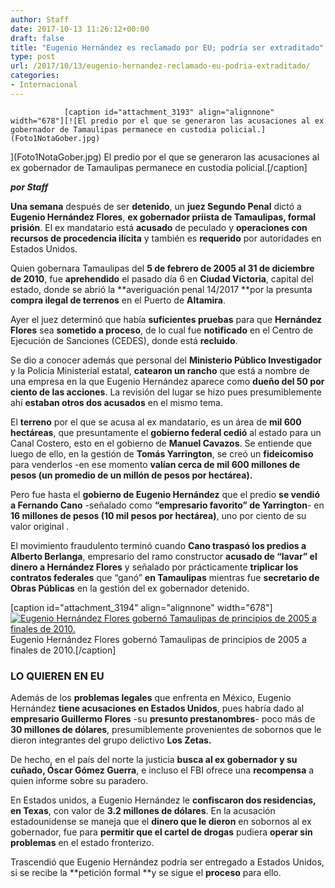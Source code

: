 ```yaml
---
author: Staff
date: 2017-10-13 11:26:12+00:00
draft: false
title: "Eugenio Hernández es reclamado por EU; podría ser extraditado"
type: post
url: /2017/10/13/eugenio-hernandez-reclamado-eu-podria-extraditado/
categories:
- Internacional
---
```



				[caption id="attachment_3193" align="alignnone" width="678"][![El predio por el que se generaron las acusaciones al ex gobernador de Tamaulipas permanece en custodia policial.](Foto1NotaGober.jpg)
](Foto1NotaGober.jpg) El predio por el que se generaron las acusaciones al ex gobernador de Tamaulipas permanece en custodia policial.[/caption]

_**por Staff**_

**Una semana** después de ser **detenido**, un **juez Segundo Penal** dictó a **Eugenio Hernández Flores**, **ex gobernador priista de Tamaulipas, formal prisión**. El ex mandatario está **acusado** de peculado y **operaciones con recursos de procedencia ilícita** y también es **requerido** por autoridades en Estados Unidos.

Quien gobernara Tamaulipas del **5 de febrero de 2005 al 31 de diciembre de 2010**, fue **aprehendido** el pasado día 6 en **Ciudad Victoria**, capital del estado, donde se abrió la **averiguación penal 14/2017 **por la presunta **compra ilegal de terrenos** en el Puerto de **Altamira**.

Ayer el juez determinó que había **suficientes pruebas** para que **Hernández Flores** sea **sometido a proceso**, de lo cual fue **notificado** en el Centro de Ejecución de Sanciones (CEDES), donde está **recluido**.

Se dio a conocer además que personal del **Ministerio Público Investigador** y la Policía Ministerial estatal, **catearon un rancho** que está a nombre de una empresa en la que Eugenio Hernández aparece como **dueño del 50 por ciento de las acciones**. La revisión del lugar se hizo pues presumiblemente ahí **estaban otros dos acusados** en el mismo tema.

El **terreno** por el que se acusa al ex mandatario, es un área de **mil 600 hectáreas**, que presuntamente el **gobierno federal cedió** al estado para un Canal Costero, esto en el gobierno de **Manuel Cavazos**. Se entiende que luego de ello, en la gestión de **Tomás Yarrington**, se creó un **fideicomiso** para venderlos -en ese momento **valían cerca de mil 600 millones de pesos (un promedio de un millón de pesos por hectárea).**

Pero fue hasta el **gobierno de Eugenio Hernández** que el predio **se vendió a Fernando Cano** -señalado como **“empresario favorito” de Yarrington**- en **16 millones de pesos (10 mil pesos por hectárea)**, uno por ciento de su valor original .

El movimiento fraudulento terminó cuando **Cano traspasó los predios a Alberto Berlanga**, empresario del ramo constructor **acusado de “lavar” el dinero a Hernández Flores** y señalado por prácticamente **triplicar los contratos federales** que “ganó” **en Tamaulipas** mientras fue **secretario de Obras Públicas** en la gestión del ex gobernador detenido.

[caption id="attachment_3194" align="alignnone" width="678"][![Eugenio Hernández Flores gobernó Tamaulipas de principios de 2005 a finales de 2010.](Foto2NotaGober.jpg)
](Foto2NotaGober.jpg) Eugenio Hernández Flores gobernó Tamaulipas de principios de 2005 a finales de 2010.[/caption]


### LO QUIEREN EN EU


Además de los **problemas legales** que enfrenta en México, Eugenio Hernández **tiene acusaciones en Estados Unidos**, pues habría dado al **empresario Guillermo Flores** -su **presunto prestanombres**- poco más de **30 millones de dólares**, presumiblemente provenientes de sobornos que le dieron integrantes del grupo delictivo **Los Zetas.**

De hecho, en el país del norte la justicia **busca al ex gobernador y su cuñado, Óscar Gómez Guerra**, e incluso el FBI ofrece una **recompensa** a quien informe sobre su paradero.

En Estados unidos, a Eugenio Hernández le **confiscaron dos residencias, en Texas**, con valor de **3.2 millones de dólares**. En la acusación estadounidense se maneja que el **dinero que le dieron** en sobornos al ex gobernador, fue para **permitir que el cartel de drogas** pudiera **operar sin problemas** en el estado fronterizo.

Trascendió que Eugenio Hernández podría ser entregado a Estados Unidos, si se recibe la **petición formal **y se sigue el **proceso** para ello.		
